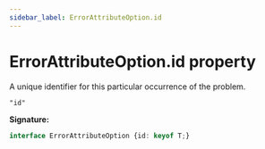 ```yaml
---
sidebar_label: ErrorAttributeOption.id
---
```

# ErrorAttributeOption.id property

A unique identifier for this particular occurrence of the problem.

 `"id"`

**Signature:**

```typescript
interface ErrorAttributeOption {id: keyof T;}
```
